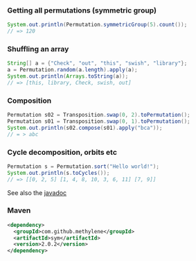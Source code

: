 ### Getting all permutations (symmetric group)
````java
System.out.println(Permutation.symmetricGroup(5).count());
// => 120
````

### Shuffling an array

````java
String[] a = {"Check", "out", "this", "swish", "library"};
a = Permutation.random(a.length).apply(a);
System.out.println(Arrays.toString(a));
// => [this, library, Check, swish, out]
````

### Composition

````java
Permutation s02 = Transposition.swap(0, 2).toPermutation();
Permutation s01 = Transposition.swap(0, 1).toPermutation();
System.out.println(s02.compose(s01).apply("bca"));            
// = > abc
````
### Cycle decomposition, orbits etc

````java
Permutation s = Permutation.sort("Hello world!");
System.out.println(s.toCycles());
// => [[0, 2, 5] [1, 4, 8, 10, 3, 6, 11] [7, 9]]
````

See also the [javadoc](http://methylene.github.io/sym/current/com/github/methylene/sym/package-summary.html)

### Maven

````xml
<dependency>
  <groupId>com.github.methylene</groupId>
  <artifactId>sym</artifactId>
  <version>2.0.2</version>
</dependency>
````

<!--
* add Kendall tau distance
* add rank: http://rosettacode.org/wiki/Permutations/Rank_of_a_permutation
-->
